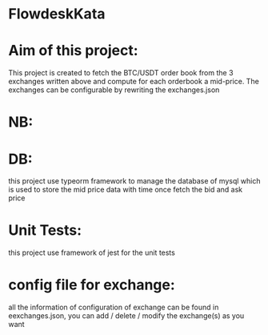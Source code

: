 # FlowdeskKata

# Aim of this project:

This project is created to fetch the BTC/USDT order book from the 3 exchanges written above and compute for each orderbook a mid-price.
The exchanges can be configurable by rewriting the exchanges.json

# NB:
# DB:
this project use typeorm framework to manage the database of mysql which is used to store the mid price data with time once fetch the bid and ask price
# Unit Tests:
this project use framework of jest for the unit tests
# config file for exchange:
all the information of configuration of exchange can be found in eexchanges.json, you can add / delete / modify the exchange(s) as you want
